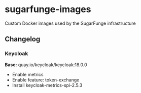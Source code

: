 # sugarfunge-images

Custom Docker images used by the SugarFunge infrastructure

## Changelog

### Keycloak

**Base:** quay.io/keycloak/keycloak:18.0.0

- Enable metrics
- Enable feature: token-exchange
- Install keycloak-metrics-spi-2.5.3
